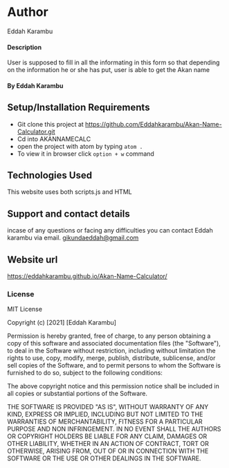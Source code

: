 # Author
Eddah Karambu
#### Description
User is supposed to fill in all the informating in this form so that depending on the information he or she has put, user is able to get the Akan name


#### By **Eddah Karambu**

## Setup/Installation Requirements
* Git clone this project at https://github.com/Eddahkarambu/Akan-Name-Calculator.git
* Cd into AKANNAMECALC
* open the project with atom by typing `atom .`
* To view it in browser click `option + w` command

## Technologies Used
This website uses both scripts.js and HTML
## Support and contact details
incase of any questions or  facing any difficulties you can  contact Eddah karambu via email.
gikundaeddah@gmail.com
## Website url
https://eddahkarambu.github.io/Akan-Name-Calculator/


### License
MIT License

Copyright (c) [2021] [Eddah Karambu]

Permission is hereby granted, free of charge, to any person obtaining a copy
of this software and associated documentation files (the "Software"), to deal
in the Software without restriction, including without limitation the rights
to use, copy, modify, merge, publish, distribute, sublicense, and/or sell
copies of the Software, and to permit persons to whom the Software is
furnished to do so, subject to the following conditions:

The above copyright notice and this permission notice shall be included in all
copies or substantial portions of the Software.

THE SOFTWARE IS PROVIDED "AS IS", WITHOUT WARRANTY OF ANY KIND, EXPRESS OR
IMPLIED, INCLUDING BUT NOT LIMITED TO THE WARRANTIES OF MERCHANTABILITY,
FITNESS FOR A PARTICULAR PURPOSE AND NON INFRINGEMENT. IN NO EVENT SHALL THE
AUTHORS OR COPYRIGHT HOLDERS BE LIABLE FOR ANY CLAIM, DAMAGES OR OTHER
LIABILITY, WHETHER IN AN ACTION OF CONTRACT, TORT OR OTHERWISE, ARISING FROM,
OUT OF OR IN CONNECTION WITH THE SOFTWARE OR THE USE OR OTHER DEALINGS IN THE
SOFTWARE.
